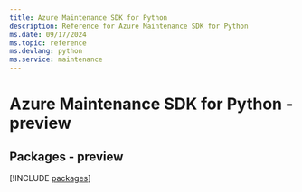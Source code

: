 ```yaml
---
title: Azure Maintenance SDK for Python
description: Reference for Azure Maintenance SDK for Python
ms.date: 09/17/2024
ms.topic: reference
ms.devlang: python
ms.service: maintenance
---
```

# Azure Maintenance SDK for Python - preview
## Packages - preview
[!INCLUDE [packages](maintenance-index.md)]